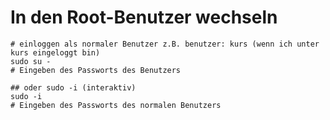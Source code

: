 # In den Root-Benutzer wechseln 

```
# einloggen als normaler Benutzer z.B. benutzer: kurs (wenn ich unter kurs eingeloggt bin) 
sudo su -
# Eingeben des Passworts des Benutzers

## oder sudo -i (interaktiv) 
sudo -i 
# Eingeben des Passworts des normalen Benutzers

```

